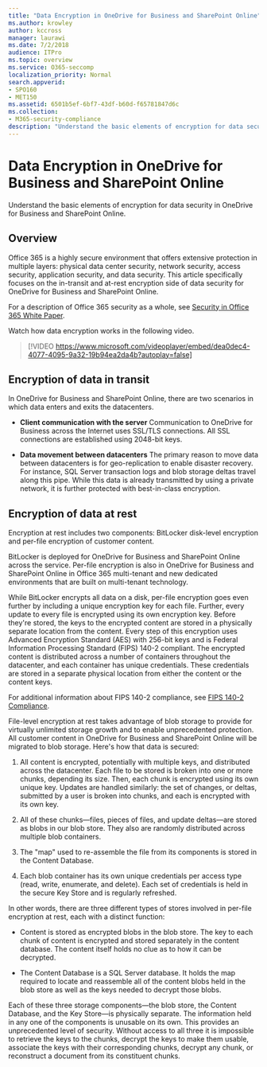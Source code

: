 ```yaml
---
title: "Data Encryption in OneDrive for Business and SharePoint Online"
ms.author: krowley
author: kccross
manager: laurawi
ms.date: 7/2/2018
audience: ITPro
ms.topic: overview
ms.service: O365-seccomp
localization_priority: Normal
search.appverid: 
- SPO160
- MET150
ms.assetid: 6501b5ef-6bf7-43df-b60d-f65781847d6c
ms.collection:
- M365-security-compliance
description: "Understand the basic elements of encryption for data security in OneDrive for Business and SharePoint Online."
---
```


# Data Encryption in OneDrive for Business and SharePoint Online

Understand the basic elements of encryption for data security in OneDrive for Business and SharePoint Online.
  
## Overview

Office 365 is a highly secure environment that offers extensive protection in multiple layers: physical data center security, network security, access security, application security, and data security. This article specifically focuses on the in-transit and at-rest encryption side of data security for OneDrive for Business and SharePoint Online.
  
For a description of Office 365 security as a whole, see [Security in Office 365 White Paper](https://go.microsoft.com/fwlink/p/?LinkId=270895).
  
Watch how data encryption works in the following video.
  
> [!VIDEO https://www.microsoft.com/videoplayer/embed/dea0dec4-4077-4095-9a32-19b94ea2da4b?autoplay=false]
  
## Encryption of data in transit

In OneDrive for Business and SharePoint Online, there are two scenarios in which data enters and exits the datacenters.
  
- **Client communication with the server** Communication to OneDrive for Business across the Internet uses SSL/TLS connections. All SSL connections are established using 2048-bit keys.

- **Data movement between datacenters** The primary reason to move data between datacenters is for geo-replication to enable disaster recovery. For instance, SQL Server transaction logs and blob storage deltas travel along this pipe. While this data is already transmitted by using a private network, it is further protected with best-in-class encryption. 

## Encryption of data at rest

Encryption at rest includes two components: BitLocker disk-level encryption and per-file encryption of customer content.
  
BitLocker is deployed for OneDrive for Business and SharePoint Online across the service. Per-file encryption is also in OneDrive for Business and SharePoint Online in Office 365 multi-tenant and new dedicated environments that are built on multi-tenant technology.
  
While BitLocker encrypts all data on a disk, per-file encryption goes even further by including a unique encryption key for each file. Further, every update to every file is encrypted using its own encryption key. Before they're stored, the keys to the encrypted content are stored in a physically separate location from the content. Every step of this encryption uses Advanced Encryption Standard (AES) with 256-bit keys and is Federal Information Processing Standard (FIPS) 140-2 compliant. The encrypted content is distributed across a number of containers throughout the datacenter, and each container has unique credentials. These credentials are stored in a separate physical location from either the content or the content keys.
  
For additional information about FIPS 140-2 compliance, see [FIPS 140-2 Compliance](https://go.microsoft.com/fwlink/?LinkId=517625).
  
File-level encryption at rest takes advantage of blob storage to provide for virtually unlimited storage growth and to enable unprecedented protection. All customer content in OneDrive for Business and SharePoint Online will be migrated to blob storage. Here's how that data is secured:
  
1. All content is encrypted, potentially with multiple keys, and distributed across the datacenter. Each file to be stored is broken into one or more chunks, depending its size. Then, each chunk is encrypted using its own unique key. Updates are handled similarly: the set of changes, or deltas, submitted by a user is broken into chunks, and each is encrypted with its own key.

2. All of these chunks—files, pieces of files, and update deltas—are stored as blobs in our blob store. They also are randomly distributed across multiple blob containers.

3. The "map" used to re-assemble the file from its components is stored in the Content Database.

4. Each blob container has its own unique credentials per access type (read, write, enumerate, and delete). Each set of credentials is held in the secure Key Store and is regularly refreshed.

In other words, there are three different types of stores involved in per-file encryption at rest, each with a distinct function:
  
- Content is stored as encrypted blobs in the blob store. The key to each chunk of content is encrypted and stored separately in the content database. The content itself holds no clue as to how it can be decrypted.

- The Content Database is a SQL Server database. It holds the map required to locate and reassemble all of the content blobs held in the blob store as well as the keys needed to decrypt those blobs.

Each of these three storage components—the blob store, the Content Database, and the Key Store—is physically separate. The information held in any one of the components is unusable on its own. This provides an unprecedented level of security. Without access to all three it is impossible to retrieve the keys to the chunks, decrypt the keys to make them usable, associate the keys with their corresponding chunks, decrypt any chunk, or reconstruct a document from its constituent chunks.